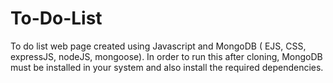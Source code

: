 # To-Do-List
To do list web page created using Javascript and MongoDB ( EJS, CSS, expressJS, nodeJS, mongoose).
In order to run this after cloning, MongoDB must be installed in your system and also install the required dependencies.
